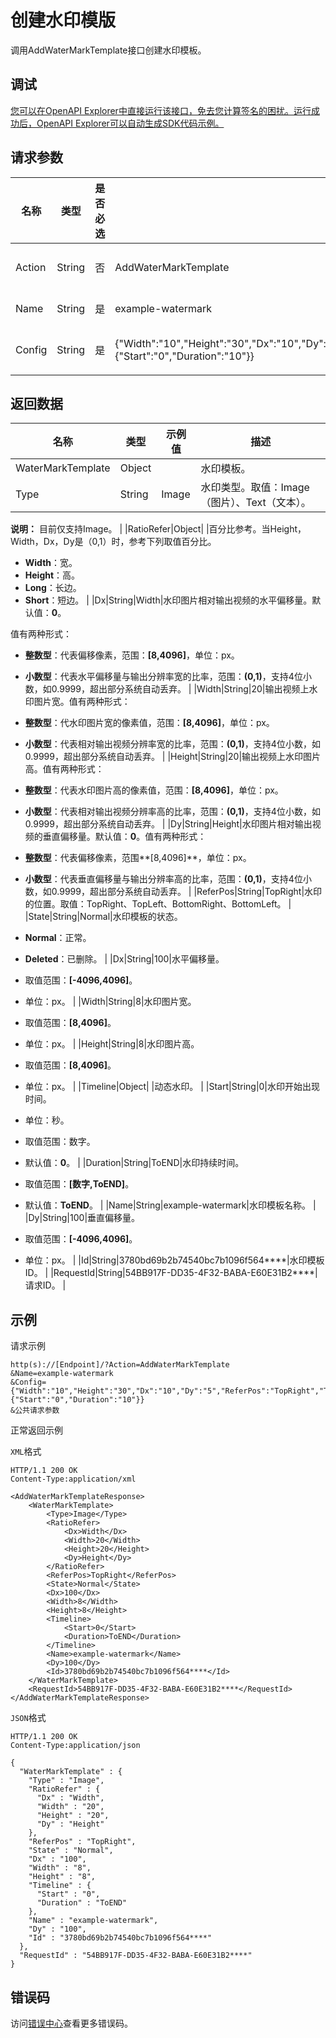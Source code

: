 # 创建水印模版

调用AddWaterMarkTemplate接口创建水印模板。

## 调试

[您可以在OpenAPI Explorer中直接运行该接口，免去您计算签名的困扰。运行成功后，OpenAPI Explorer可以自动生成SDK代码示例。](https://api.aliyun.com/#product=Mts&api=AddWaterMarkTemplate&type=RPC&version=2014-06-18)

## 请求参数

|名称|类型|是否必选|示例值|描述|
|--|--|----|---|--|
|Action|String|否|AddWaterMarkTemplate|操作接口名，系统规定参数，取值：**AddWaterMarkTemplate**。 |
|Name|String|是|example-watermark|模板名称。最大长度128字节。 |
|Config|String|是|\{"Width":"10","Height":"30","Dx":"10","Dy":"5","ReferPos":"TopRight","Type":"Image","Timeline":\{"Start":"0","Duration":"10"\}\}|水印模板配置。JSON对象，请参见[附录-水印模板配置详情](https://icms.alibaba-inc.com/content/mps/cc2a58?l=1&m=16051&n=11477)。 |

## 返回数据

|名称|类型|示例值|描述|
|--|--|---|--|
|WaterMarkTemplate|Object| |水印模板。 |
|Type|String|Image|水印类型。取值：Image（图片）、Text（文本）。

 **说明：** 目前仅支持Image。 |
|RatioRefer|Object| |百分比参考。当Height，Width，Dx，Dy是（0,1）时，参考下列取值百分比。

 -   **Width**：宽。
-   **Height**：高。
-   **Long**：长边。
-   **Short**：短边。 |
|Dx|String|Width|水印图片相对输出视频的水平偏移量。默认值：**0**。

 值有两种形式：

 -   **整数型**：代表偏移像素，范围：**\[8,4096\]**，单位：px。
-   **小数型**：代表水平偏移量与输出分辨率宽的比率，范围：**\(0,1\)**，支持4位小数，如0.9999，超出部分系统自动丢弃。 |
|Width|String|20|输出视频上水印图片宽。值有两种形式：

 -   **整数型**：代水印图片宽的像素值，范围：**\[8,4096\]**，单位：px。
-   **小数型**：代表相对输出视频分辨率宽的比率，范围：**\(0,1\)**，支持4位小数，如0.9999，超出部分系统自动丢弃。 |
|Height|String|20|输出视频上水印图片高。值有两种形式：

 -   **整数型**：代表水印图片高的像素值，范围：**\[8,4096\]**，单位：px。
-   **小数型**：代表相对输出视频分辨率高的比率，范围：**\(0,1\)**，支持4位小数，如0.9999，超出部分系统自动丢弃。 |
|Dy|String|Height|水印图片相对输出视频的垂直偏移量。默认值：**0**。值有两种形式：

 -   **整数型**：代表偏移像素，范围**\[8,4096\]**，单位：px。
-   **小数型**：代表垂直偏移量与输出分辨率高的比率，范围：**\(0,1\)**，支持4位小数，如0.9999，超出部分系统自动丢弃。 |
|ReferPos|String|TopRight|水印的位置。取值：TopRight、TopLeft、BottomRight、BottomLeft。 |
|State|String|Normal|水印模板的状态。

 -   **Normal**：正常。
-   **Deleted**：已删除。 |
|Dx|String|100|水平偏移量。

 -   取值范围：**\[-4096,4096\]**。
-   单位：px。 |
|Width|String|8|水印图片宽。

 -   取值范围：**\[8,4096\]**。
-   单位：px。 |
|Height|String|8|水印图片高。

 -   取值范围：**\[8,4096\]**。
-   单位：px。 |
|Timeline|Object| |动态水印。 |
|Start|String|0|水印开始出现时间。

 -   单位：秒。
-   取值范围：数字。
-   默认值：**0**。 |
|Duration|String|ToEND|水印持续时间。

 -   取值范围：**\[数字,ToEND\]**。
-   默认值：**ToEND**。 |
|Name|String|example-watermark|水印模板名称。 |
|Dy|String|100|垂直偏移量。

 -   取值范围：**\[-4096,4096\]**。
-   单位：px。 |
|Id|String|3780bd69b2b74540bc7b1096f564\*\*\*\*|水印模板ID。 |
|RequestId|String|54BB917F-DD35-4F32-BABA-E60E31B2\*\*\*\*|请求ID。 |

## 示例

请求示例

```
http(s)://[Endpoint]/?Action=AddWaterMarkTemplate
&Name=example-watermark
&Config={"Width":"10","Height":"30","Dx":"10","Dy":"5","ReferPos":"TopRight","Type":"Image","Timeline":{"Start":"0","Duration":"10"}}
&公共请求参数
```

正常返回示例

`XML`格式

```
HTTP/1.1 200 OK
Content-Type:application/xml

<AddWaterMarkTemplateResponse>
    <WaterMarkTemplate>
        <Type>Image</Type>
        <RatioRefer>
            <Dx>Width</Dx>
            <Width>20</Width>
            <Height>20</Height>
            <Dy>Height</Dy>
        </RatioRefer>
        <ReferPos>TopRight</ReferPos>
        <State>Normal</State>
        <Dx>100</Dx>
        <Width>8</Width>
        <Height>8</Height>
        <Timeline>
            <Start>0</Start>
            <Duration>ToEND</Duration>
        </Timeline>
        <Name>example-watermark</Name>
        <Dy>100</Dy>
        <Id>3780bd69b2b74540bc7b1096f564****</Id>
    </WaterMarkTemplate>
    <RequestId>54BB917F-DD35-4F32-BABA-E60E31B2****</RequestId>
</AddWaterMarkTemplateResponse>
```

`JSON`格式

```
HTTP/1.1 200 OK
Content-Type:application/json

{
  "WaterMarkTemplate" : {
    "Type" : "Image",
    "RatioRefer" : {
      "Dx" : "Width",
      "Width" : "20",
      "Height" : "20",
      "Dy" : "Height"
    },
    "ReferPos" : "TopRight",
    "State" : "Normal",
    "Dx" : "100",
    "Width" : "8",
    "Height" : "8",
    "Timeline" : {
      "Start" : "0",
      "Duration" : "ToEND"
    },
    "Name" : "example-watermark",
    "Dy" : "100",
    "Id" : "3780bd69b2b74540bc7b1096f564****"
  },
  "RequestId" : "54BB917F-DD35-4F32-BABA-E60E31B2****"
}
```

## 错误码

访问[错误中心](https://error-center.aliyun.com/status/product/Mts)查看更多错误码。

